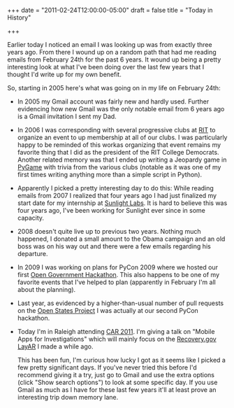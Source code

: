 +++
date = "2011-02-24T12:00:00-05:00"
draft = false
title = "Today in History"

+++

Earlier today I noticed an email I was looking up was from exactly three years ago.  From there I wound up on a random path that had me reading emails from February 24th for the past 6 years. It wound up being a pretty interesting look at what I've been doing over the last few years that I thought I'd write up for my own benefit.

So, starting in 2005 here's what was going on in my life on February 24th:

  * In 2005 my Gmail account was fairly new and hardly used.  Further evidencing how new Gmail was the only notable email from 6 years ago is a Gmail invitation I sent my Dad.
  * In 2006 I was corresponding with several progressive clubs at [RIT](http://rit.edu) to organize an event to up membership at all of our clubs.  I was particularly happy to be reminded of this workas organizing that event remains my favorite thing that I did as the president of the RIT College Democrats. Another related memory was that I ended up writing a Jeopardy game in [PyGame](http://pygame.org) with trivia from the various clubs (notable as it was one of my first times writing anything more than a simple script in Python).
  * Apparently I picked a pretty interesting day to do this:  While reading emails from 2007 I realized that four years ago I had just finalized my start date for my internship at [Sunlight Labs](http://sunlightlabs.com).  It is hard to believe this was four years ago, I've been working for Sunlight ever since in some capacity.
  * 2008 doesn't quite live up to previous two years. Nothing much happened, I donated a small amount to the Obama campaign and an old boss was on his way out and there were a few emails regarding his departure.
  * In 2009 I was working on plans for PyCon 2009 where we hosted our first [Open Government Hackathon](http://sunlightlabs.com/blog/2009/open-government-hackathon-chicago/).  This also happens to be one of my favorite events that I've helped to plan (apparently in February I'm all about the planning).
  * Last year, as evidenced by a higher-than-usual number of pull requests on the [Open States Project](http://openstates.sunlightlabs.com) I was actually at our second PyCon hackathon.
  * Today I'm in Raleigh attending [CAR 2011](http://www.ire.org/training/conference/CAR11/).  I'm giving a talk on "Mobile Apps for Investigations" which will mainly focus on the [Recovery.gov LayAR](http://www.ire.org/training/conference/CAR11/) I made a while ago.

    This has been fun, I'm curious how lucky I got as it seems like I picked a few pretty significant days.  If you've never tried this before I'd recommend giving it a try, just go to Gmail and use the extra options (click "Show search options") to look at some specific day.  If you use Gmail as much as I have for these last few years it'll at least prove an interesting trip down memory lane.

